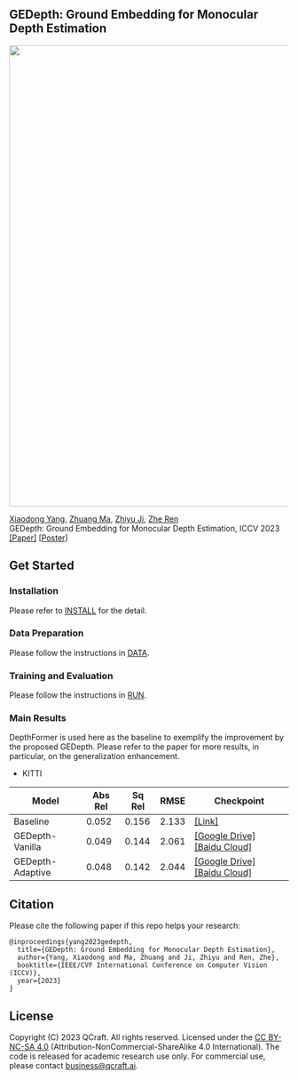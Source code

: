 ## GEDepth: Ground Embedding for Monocular Depth Estimation
<p align='left'>
  <img src='docs/example.gif' width='830'/>
</p>

[Xiaodong Yang](https://xiaodongyang.org/), [Zhuang Ma](), [Zhiyu Ji](https://github.com/RobinhoodKi), [Zhe Ren]() <br>
GEDepth: Ground Embedding for Monocular Depth Estimation, ICCV 2023 <br>
[[Paper]](https://arxiv.org/pdf/2309.09975.pdf) [[Poster]()] 

## Get Started
### Installation
Please refer to [INSTALL](docs/install.md) for the detail. 

### Data Preparation 

Please follow the instructions in [DATA](docs/DATA.md). 

### Training and Evaluation

Please follow the instructions in [RUN](docs/RUN.md). 

### Main Results

DepthFormer is used here as the baseline to exemplify the improvement by the proposed GEDepth. Please refer to the paper for more results, in particular, on the generalization enhancement. 

* KITTI

| Model |  Abs Rel | Sq Rel |  RMSE | Checkpoint | 
| ------| -----| ------- | ------ | -------------| 
|Baseline | 0.052| 0.156| 2.133| [[Link]](https://github.com/zhyever/Monocular-Depth-Estimation-Toolbox) |
| GEDepth-Vanilla | 0.049 | 0.144	| 2.061| [[Google Drive]](https://drive.google.com/drive/folders/1XQRl7AtSBBIPoXtZOh87M_LG0iAJPDl_?usp=sharing) [[Baidu Cloud]](https://pan.baidu.com/s/1bzFoxx_uFrcmx3uUNc03HQ?pwd=rjt1 )
| GEDepth-Adaptive| 0.048 | 0.142| 2.044|[[Google Drive]](https://drive.google.com/drive/folders/1XQRl7AtSBBIPoXtZOh87M_LG0iAJPDl_?usp=sharing) [[Baidu Cloud]](https://pan.baidu.com/s/1bzFoxx_uFrcmx3uUNc03HQ?pwd=rjt1 )


## Citation
 Please cite the following paper if this repo helps your research:
```
@inproceedings{yang2023gedepth,
  title={GEDepth: Ground Embedding for Monocular Depth Estimation},
  author={Yang, Xiaodong and Ma, Zhuang and Ji, Zhiyu and Ren, Zhe},
  booktitle={IEEE/CVF International Conference on Computer Vision (ICCV)},
  year={2023}
}
```

## License
Copyright (C) 2023 QCraft. All rights reserved. Licensed under the [CC BY-NC-SA 4.0](https://creativecommons.org/licenses/by-nc-sa/4.0/legalcode) (Attribution-NonCommercial-ShareAlike 4.0 International). The code is released for academic research use only. For commercial use, please contact [business@qcraft.ai](business@qcraft.ai).
